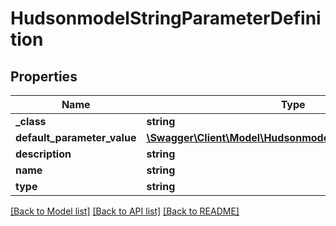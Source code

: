 # HudsonmodelStringParameterDefinition

## Properties
Name | Type | Description | Notes
------------ | ------------- | ------------- | -------------
**_class** | **string** |  | [optional] 
**default_parameter_value** | [**\Swagger\Client\Model\HudsonmodelStringParameterValue**](HudsonmodelStringParameterValue.md) |  | [optional] 
**description** | **string** |  | [optional] 
**name** | **string** |  | [optional] 
**type** | **string** |  | [optional] 

[[Back to Model list]](../README.md#documentation-for-models) [[Back to API list]](../README.md#documentation-for-api-endpoints) [[Back to README]](../README.md)


